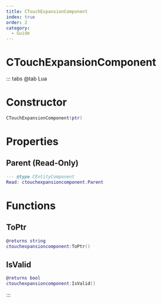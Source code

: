 ```yaml
---
title: CTouchExpansionComponent
index: true
order: 2
category:
  - Guide
---
```


# CTouchExpansionComponent

::: tabs
@tab Lua
# Constructor
```lua
CTouchExpansionComponent(ptr)
```
# Properties
## Parent (Read-Only)
```lua
--- @type CEntityComponent
Read: ctouchexpansioncomponent.Parent
```
# Functions
## ToPtr
```lua
@returns string
ctouchexpansioncomponent:ToPtr()
```
## IsValid
```lua
@returns bool
ctouchexpansioncomponent:IsValid()
```

:::